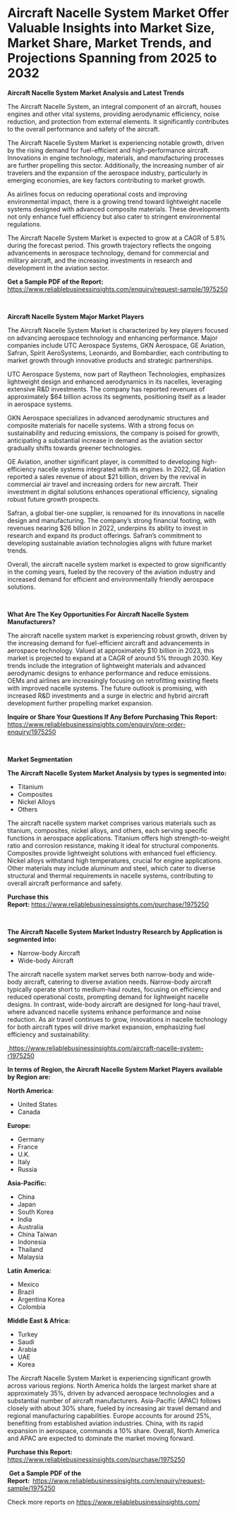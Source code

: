 <p><h1>Aircraft Nacelle System Market Offer Valuable Insights into Market Size, Market Share, Market Trends, and Projections Spanning from 2025 to 2032</h1></p><p><strong>Aircraft Nacelle System Market Analysis and Latest Trends</strong></p>
<p><p>The Aircraft Nacelle System, an integral component of an aircraft, houses engines and other vital systems, providing aerodynamic efficiency, noise reduction, and protection from external elements. It significantly contributes to the overall performance and safety of the aircraft. </p><p>The Aircraft Nacelle System Market is experiencing notable growth, driven by the rising demand for fuel-efficient and high-performance aircraft. Innovations in engine technology, materials, and manufacturing processes are further propelling this sector. Additionally, the increasing number of air travelers and the expansion of the aerospace industry, particularly in emerging economies, are key factors contributing to market growth. </p><p>As airlines focus on reducing operational costs and improving environmental impact, there is a growing trend toward lightweight nacelle systems designed with advanced composite materials. These developments not only enhance fuel efficiency but also cater to stringent environmental regulations. </p><p>The Aircraft Nacelle System Market is expected to grow at a CAGR of 5.8% during the forecast period. This growth trajectory reflects the ongoing advancements in aerospace technology, demand for commercial and military aircraft, and the increasing investments in research and development in the aviation sector.</p></p>
<p><strong>Get a Sample PDF of the Report:&nbsp;</strong> <a href="https://www.reliablebusinessinsights.com/enquiry/request-sample/1975250?utm_campaign=2537&utm_medium=2&utm_source=Github&utm_content=ia&utm_term=01032025&utm_id=aircraft-nacelle-system">https://www.reliablebusinessinsights.com/enquiry/request-sample/1975250</a></p>
<p>&nbsp;</p>
<p><strong>Aircraft Nacelle System Major Market Players</strong></p>
<p><p>The Aircraft Nacelle System Market is characterized by key players focused on advancing aerospace technology and enhancing performance. Major companies include UTC Aerospace Systems, GKN Aerospace, GE Aviation, Safran, Spirit AeroSystems, Leonardo, and Bombardier, each contributing to market growth through innovative products and strategic partnerships.</p><p>UTC Aerospace Systems, now part of Raytheon Technologies, emphasizes lightweight design and enhanced aerodynamics in its nacelles, leveraging extensive R&D investments. The company has reported revenues of approximately $64 billion across its segments, positioning itself as a leader in aerospace systems.</p><p>GKN Aerospace specializes in advanced aerodynamic structures and composite materials for nacelle systems. With a strong focus on sustainability and reducing emissions, the company is poised for growth, anticipating a substantial increase in demand as the aviation sector gradually shifts towards greener technologies.</p><p>GE Aviation, another significant player, is committed to developing high-efficiency nacelle systems integrated with its engines. In 2022, GE Aviation reported a sales revenue of about $21 billion, driven by the revival in commercial air travel and increasing orders for new aircraft. Their investment in digital solutions enhances operational efficiency, signaling robust future growth prospects.</p><p>Safran, a global tier-one supplier, is renowned for its innovations in nacelle design and manufacturing. The company’s strong financial footing, with revenues nearing $26 billion in 2022, underpins its ability to invest in research and expand its product offerings. Safran’s commitment to developing sustainable aviation technologies aligns with future market trends.</p><p>Overall, the aircraft nacelle system market is expected to grow significantly in the coming years, fueled by the recovery of the aviation industry and increased demand for efficient and environmentally friendly aerospace solutions.</p></p>
<p>&nbsp;</p>
<p><strong>What Are The Key Opportunities For Aircraft Nacelle System Manufacturers?</strong></p>
<p><p>The aircraft nacelle system market is experiencing robust growth, driven by the increasing demand for fuel-efficient aircraft and advancements in aerospace technology. Valued at approximately $10 billion in 2023, this market is projected to expand at a CAGR of around 5% through 2030. Key trends include the integration of lightweight materials and advanced aerodynamic designs to enhance performance and reduce emissions. OEMs and airlines are increasingly focusing on retrofitting existing fleets with improved nacelle systems. The future outlook is promising, with increased R&D investments and a surge in electric and hybrid aircraft development further propelling market expansion.</p></p>
<p><strong>Inquire or Share Your Questions If Any Before Purchasing This Report:</strong> <a href="https://www.reliablebusinessinsights.com/enquiry/pre-order-enquiry/1975250?utm_campaign=2537&utm_medium=2&utm_source=Github&utm_content=ia&utm_term=01032025&utm_id=aircraft-nacelle-system">https://www.reliablebusinessinsights.com/enquiry/pre-order-enquiry/1975250</a></p>
<p>&nbsp;</p>
<p><strong>Market Segmentation</strong></p>
<p><strong>The Aircraft Nacelle System Market Analysis by types is segmented into:</strong></p>
<p><ul><li>Titanium</li><li>Composites</li><li>Nickel Alloys</li><li>Others</li></ul></p>
<p><p>The aircraft nacelle system market comprises various materials such as titanium, composites, nickel alloys, and others, each serving specific functions in aerospace applications. Titanium offers high strength-to-weight ratio and corrosion resistance, making it ideal for structural components. Composites provide lightweight solutions with enhanced fuel efficiency. Nickel alloys withstand high temperatures, crucial for engine applications. Other materials may include aluminum and steel, which cater to diverse structural and thermal requirements in nacelle systems, contributing to overall aircraft performance and safety.</p></p>
<p><strong>Purchase this Report:&nbsp;</strong><a href="https://www.reliablebusinessinsights.com/purchase/1975250?utm_campaign=2537&utm_medium=2&utm_source=Github&utm_content=ia&utm_term=01032025&utm_id=aircraft-nacelle-system">https://www.reliablebusinessinsights.com/purchase/1975250</a></p>
<p>&nbsp;</p>
<p><strong>The Aircraft Nacelle System Market Industry Research by Application is segmented into:</strong></p>
<p><ul><li>Narrow-body Aircraft</li><li>Wide-body Aircraft</li></ul></p>
<p><p>The aircraft nacelle system market serves both narrow-body and wide-body aircraft, catering to diverse aviation needs. Narrow-body aircraft typically operate short to medium-haul routes, focusing on efficiency and reduced operational costs, prompting demand for lightweight nacelle designs. In contrast, wide-body aircraft are designed for long-haul travel, where advanced nacelle systems enhance performance and noise reduction. As air travel continues to grow, innovations in nacelle technology for both aircraft types will drive market expansion, emphasizing fuel efficiency and sustainability.</p></p>
<p><a href="https://www.reliablebusinessinsights.com/aircraft-nacelle-system-r1975250?utm_campaign=2537&utm_medium=2&utm_source=Github&utm_content=ia&utm_term=01032025&utm_id=aircraft-nacelle-system">&nbsp;https://www.reliablebusinessinsights.com/aircraft-nacelle-system-r1975250</a></p>
<p><strong>In terms of Region, the Aircraft Nacelle System Market Players available by Region are:</strong></p>
<p>
    <p> <strong> North America: </strong>
        <ul>
            <li>United States</li>
            <li>Canada</li>
        </ul>
        </p> 
    <p> <strong> Europe: </strong>
        <ul>
            <li>Germany</li>
            <li>France</li>
            <li>U.K.</li>
            <li>Italy</li>
            <li>Russia</li>
        </ul>
        </p> 
    <p> <strong> Asia-Pacific: </strong>
        <ul>
            <li>China</li>
            <li>Japan</li>
            <li>South Korea</li>
            <li>India</li>
            <li>Australia</li>
            <li>China Taiwan</li>
            <li>Indonesia</li>
            <li>Thailand</li>
            <li>Malaysia</li>
        </ul>
        </p> 
    <p> <strong> Latin America: </strong>
        <ul>
            <li>Mexico</li>
            <li>Brazil</li>
            <li>Argentina Korea</li>
            <li>Colombia</li>
        </ul>
        </p> 
    <p> <strong> Middle East & Africa: </strong>
        <ul>
            <li>Turkey</li>
            <li>Saudi</li>
            <li>Arabia</li>
            <li>UAE</li>
            <li>Korea</li>
        </ul>
    </p>
    </p>
<p><p>The Aircraft Nacelle System Market is experiencing significant growth across various regions. North America holds the largest market share at approximately 35%, driven by advanced aerospace technologies and a substantial number of aircraft manufacturers. Asia-Pacific (APAC) follows closely with about 30% share, fueled by increasing air travel demand and regional manufacturing capabilities. Europe accounts for around 25%, benefiting from established aviation industries. China, with its rapid expansion in aerospace, commands a 10% share. Overall, North America and APAC are expected to dominate the market moving forward.</p></p>
<p><strong>Purchase this Report: </strong><a href="https://www.reliablebusinessinsights.com/purchase/1975250?utm_campaign=2537&utm_medium=2&utm_source=Github&utm_content=ia&utm_term=01032025&utm_id=aircraft-nacelle-system">https://www.reliablebusinessinsights.com/purchase/1975250</a></p>
<p>&nbsp;<strong>Get a Sample PDF of the Report:&nbsp;&nbsp;</strong><a href="https://www.reliablebusinessinsights.com/enquiry/request-sample/1975250?utm_campaign=2537&utm_medium=2&utm_source=Github&utm_content=ia&utm_term=01032025&utm_id=aircraft-nacelle-system">https://www.reliablebusinessinsights.com/enquiry/request-sample/1975250</a></p>
<p><strong></strong></p>
<p>Check more reports on <a href="https://www.reliablebusinessinsights.com/?utm_campaign=2537&utm_medium=2&utm_source=Github&utm_content=ia&utm_term=01032025&utm_id=aircraft-nacelle-system">https://www.reliablebusinessinsights.com/</a></p>